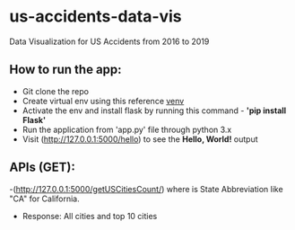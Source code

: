 # us-accidents-data-vis
Data Visualization for US Accidents from 2016 to 2019

## How to run the app:

- Git clone the repo
- Create virtual env using this reference [venv](https://flask.palletsprojects.com/en/1.1.x/installation/#virtual-environments)
- Activate the env and install flask by running this command - **'pip install Flask'**
- Run the application from 'app.py' file through python 3.x
- Visit (http://127.0.0.1:5000/hello) to see the **Hello, World!** output

## APIs (GET):

-(http://127.0.0.1:5000/getUSCitiesCount/<state>) where <state> is State Abbreviation like "CA" for California.
- Response: All cities and top 10 cities